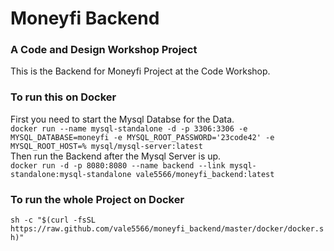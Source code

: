 # Moneyfi Backend
### A Code and Design Workshop Project

This is the Backend for Moneyfi Project at the Code Workshop.
### To run this on Docker
First you need to start the Mysql Databse for the Data.  
`docker run --name mysql-standalone -d -p 3306:3306 -e MYSQL_DATABASE=moneyfi -e MYSQL_ROOT_PASSWORD='23code42' -e MYSQL_ROOT_HOST=% mysql/mysql-server:latest`  
Then run the Backend after the Mysql Server is up.  
`docker run -d -p 8080:8080 --name backend --link mysql-standalone:mysql-standalone vale5566/moneyfi_backend:latest`


### To run the whole Project on Docker
`sh -c "$(curl -fsSL https://raw.github.com/vale5566/moneyfi_backend/master/docker/docker.sh)"`
